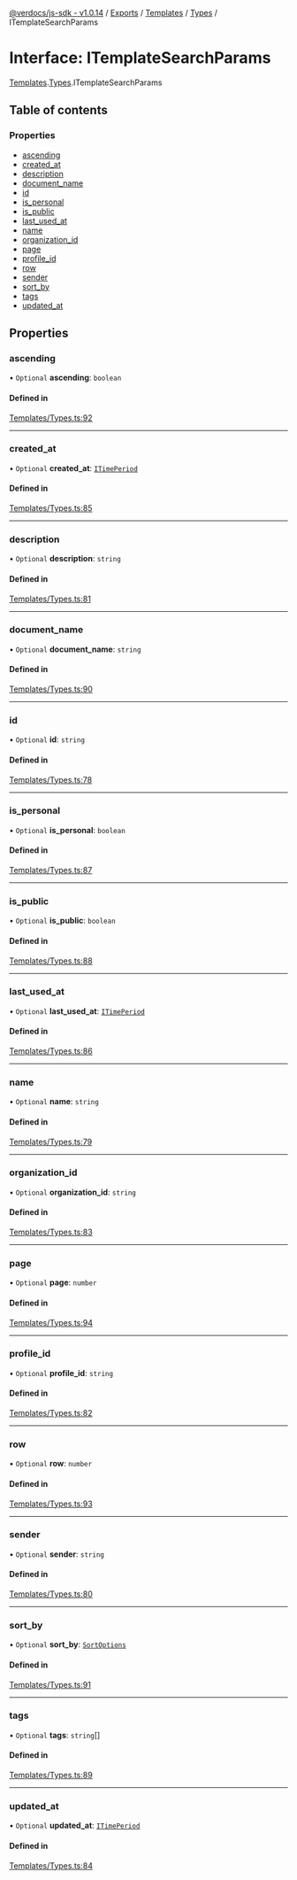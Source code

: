 [@verdocs/js-sdk - v1.0.14](../README.md) / [Exports](../modules.md) / [Templates](../modules/Templates.md) / [Types](../modules/Templates.Types.md) / ITemplateSearchParams

# Interface: ITemplateSearchParams

[Templates](../modules/Templates.md).[Types](../modules/Templates.Types.md).ITemplateSearchParams

## Table of contents

### Properties

- [ascending](Templates.Types.ITemplateSearchParams.md#ascending)
- [created_at](Templates.Types.ITemplateSearchParams.md#created_at)
- [description](Templates.Types.ITemplateSearchParams.md#description)
- [document_name](Templates.Types.ITemplateSearchParams.md#document_name)
- [id](Templates.Types.ITemplateSearchParams.md#id)
- [is_personal](Templates.Types.ITemplateSearchParams.md#is_personal)
- [is_public](Templates.Types.ITemplateSearchParams.md#is_public)
- [last_used_at](Templates.Types.ITemplateSearchParams.md#last_used_at)
- [name](Templates.Types.ITemplateSearchParams.md#name)
- [organization_id](Templates.Types.ITemplateSearchParams.md#organization_id)
- [page](Templates.Types.ITemplateSearchParams.md#page)
- [profile_id](Templates.Types.ITemplateSearchParams.md#profile_id)
- [row](Templates.Types.ITemplateSearchParams.md#row)
- [sender](Templates.Types.ITemplateSearchParams.md#sender)
- [sort_by](Templates.Types.ITemplateSearchParams.md#sort_by)
- [tags](Templates.Types.ITemplateSearchParams.md#tags)
- [updated_at](Templates.Types.ITemplateSearchParams.md#updated_at)

## Properties

### ascending

• `Optional` **ascending**: `boolean`

#### Defined in

[Templates/Types.ts:92](https://github.com/Verdocs/js-sdk/blob/main/src/Templates/Types.ts#L92)

___

### created\_at

• `Optional` **created\_at**: [`ITimePeriod`](Templates.Types.ITimePeriod.md)

#### Defined in

[Templates/Types.ts:85](https://github.com/Verdocs/js-sdk/blob/main/src/Templates/Types.ts#L85)

___

### description

• `Optional` **description**: `string`

#### Defined in

[Templates/Types.ts:81](https://github.com/Verdocs/js-sdk/blob/main/src/Templates/Types.ts#L81)

___

### document\_name

• `Optional` **document\_name**: `string`

#### Defined in

[Templates/Types.ts:90](https://github.com/Verdocs/js-sdk/blob/main/src/Templates/Types.ts#L90)

___

### id

• `Optional` **id**: `string`

#### Defined in

[Templates/Types.ts:78](https://github.com/Verdocs/js-sdk/blob/main/src/Templates/Types.ts#L78)

___

### is\_personal

• `Optional` **is\_personal**: `boolean`

#### Defined in

[Templates/Types.ts:87](https://github.com/Verdocs/js-sdk/blob/main/src/Templates/Types.ts#L87)

___

### is\_public

• `Optional` **is\_public**: `boolean`

#### Defined in

[Templates/Types.ts:88](https://github.com/Verdocs/js-sdk/blob/main/src/Templates/Types.ts#L88)

___

### last\_used\_at

• `Optional` **last\_used\_at**: [`ITimePeriod`](Templates.Types.ITimePeriod.md)

#### Defined in

[Templates/Types.ts:86](https://github.com/Verdocs/js-sdk/blob/main/src/Templates/Types.ts#L86)

___

### name

• `Optional` **name**: `string`

#### Defined in

[Templates/Types.ts:79](https://github.com/Verdocs/js-sdk/blob/main/src/Templates/Types.ts#L79)

___

### organization\_id

• `Optional` **organization\_id**: `string`

#### Defined in

[Templates/Types.ts:83](https://github.com/Verdocs/js-sdk/blob/main/src/Templates/Types.ts#L83)

___

### page

• `Optional` **page**: `number`

#### Defined in

[Templates/Types.ts:94](https://github.com/Verdocs/js-sdk/blob/main/src/Templates/Types.ts#L94)

___

### profile\_id

• `Optional` **profile\_id**: `string`

#### Defined in

[Templates/Types.ts:82](https://github.com/Verdocs/js-sdk/blob/main/src/Templates/Types.ts#L82)

___

### row

• `Optional` **row**: `number`

#### Defined in

[Templates/Types.ts:93](https://github.com/Verdocs/js-sdk/blob/main/src/Templates/Types.ts#L93)

___

### sender

• `Optional` **sender**: `string`

#### Defined in

[Templates/Types.ts:80](https://github.com/Verdocs/js-sdk/blob/main/src/Templates/Types.ts#L80)

___

### sort\_by

• `Optional` **sort\_by**: [`SortOptions`](../enums/Templates.Types.SortOptions.md)

#### Defined in

[Templates/Types.ts:91](https://github.com/Verdocs/js-sdk/blob/main/src/Templates/Types.ts#L91)

___

### tags

• `Optional` **tags**: `string`[]

#### Defined in

[Templates/Types.ts:89](https://github.com/Verdocs/js-sdk/blob/main/src/Templates/Types.ts#L89)

___

### updated\_at

• `Optional` **updated\_at**: [`ITimePeriod`](Templates.Types.ITimePeriod.md)

#### Defined in

[Templates/Types.ts:84](https://github.com/Verdocs/js-sdk/blob/main/src/Templates/Types.ts#L84)

